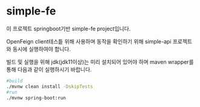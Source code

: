 # simple-fe
이 프로젝트 springboot기반 simple-fe project입니다.

OpenFeign client테스틑 위해 사용하며 동작을 확인하기 위해 simple-api 프로젝트와 동시에 실행하여야 합니다.

빌드 및 실행을 위해 jdk(jdk11이상)는 미리 설치되어 있어야 하며 maven wrapper를 통해 다음과 같이 실행하시기 바랍니다.

```bash
#build
./mvnw clean install -DskipTests
#run
./mvnw spring-boot:run
```
